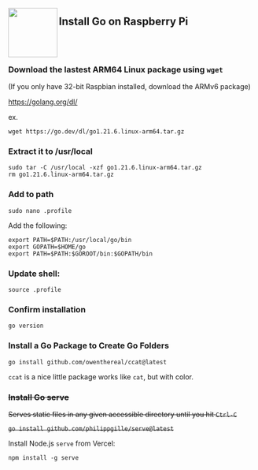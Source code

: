 <a href="https://golang.org"><img src="https://go.dev/images/go-logo-blue.svg" align="left" width="100px"></a>

## Install Go on Raspberry Pi

<br>
<br>

### Download the lastest ARM64 Linux package using `wget`

(If you only have 32-bit Raspbian installed, download the ARMv6 package)

https://golang.org/dl/

ex.
```
wget https://go.dev/dl/go1.21.6.linux-arm64.tar.gz
```

### Extract it to /usr/local

```
sudo tar -C /usr/local -xzf go1.21.6.linux-arm64.tar.gz
rm go1.21.6.linux-arm64.tar.gz
```

### Add to path

```
sudo nano .profile
```

Add the following:

```
export PATH=$PATH:/usr/local/go/bin
export GOPATH=$HOME/go
export PATH=$PATH:$GOROOT/bin:$GOPATH/bin
```

### Update shell:

```
source .profile
```

### Confirm installation

```
go version
```

### Install a Go Package to Create Go Folders

```
go install github.com/owenthereal/ccat@latest
```

`ccat` is a nice little package works like `cat`, but with color.

### ~~Install Go serve~~

~~Serves static files in any given accessible directory until you hit `Ctrl-C`~~

~~`go install github.com/philippgille/serve@latest`~~

Install Node.js `serve` from Vercel:
```
npm install -g serve
```
